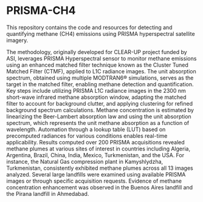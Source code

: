 # PRISMA-CH4
This repository contains the code and resources for detecting and quantifying methane (CH4) emissions using PRISMA hyperspectral satellite imagery. 

The methodology, originally developed for CLEAR-UP project funded by ASI, leverages PRISMA Hyperspectral sensor to monitor methane emissions using an enhanced matched filter technique known as the Cluster Tuned Matched Filter (CTMF), applied to L1C radiance images. The unit absorption spectrum, obtained using multiple MODTRAN6® simulations, serves as the target in the matched filter, enabling methane detection and quantification. Key steps include utilizing PRISMA L1C radiance images in the 2300 nm short-wave infrared methane absorption window, adapting the matched filter to account for background clutter, and applying clustering for refined background spectrum calculations. Methane concentration is estimated by linearizing the Beer-Lambert absorption law and using the unit absorption spectrum, which represents the unit methane absorption as a function of wavelength. Automation through a lookup table (LUT) based on precomputed radiances for various conditions enables real-time applicability. Results computed over 200 PRISMA acquisitions revealed methane plumes at various sites of interest in countries including Algeria, Argentina, Brazil, China, India, Mexico, Turkmenistan, and the USA. For instance, the Natural Gas compression plant in Kamyshlydzha, Turkmenistan, consistently exhibited methane plumes across all 13 images analyzed. Several large landfills were examined using available PRISMA images or through specific acquisition requests. Evidence of methane concentration enhancement was observed in the Buenos Aires landfill and the Pirana landfill in Ahmedabad.

